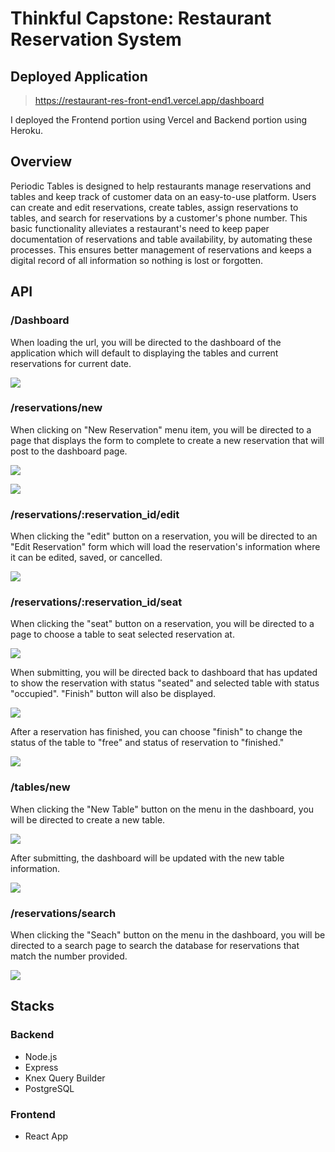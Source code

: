 # Thinkful Capstone: Restaurant Reservation System

## Deployed Application

> https://restaurant-res-front-end1.vercel.app/dashboard

I deployed the Frontend portion using Vercel and Backend portion using Heroku.

## Overview

Periodic Tables is designed to help restaurants manage reservations and tables and keep track of customer data on an easy-to-use platform. Users can create and edit reservations, create tables, assign reservations to tables, and search for reservations by a customer's phone number. This basic functionality alleviates a restaurant's need to keep paper documentation of reservations and table availability, by automating these processes. This ensures better management of reservations and keeps a digital record of all information so nothing is lost or forgotten.

## API

### /Dashboard

When loading the url, you will be directed to the dashboard of the application which will default to displaying the tables and current reservations for current date.

![](front-end/.screenshots/dashboard.PNG)

>

### /reservations/new

When clicking on "New Reservation" menu item, you will be directed to a page that displays the form to complete to create a new reservation that will post to the dashboard page.

![](front-end/.screenshots/newReservation.PNG)

![](front-end/.screenshots/newReservationDash.PNG)

>

### /reservations/:reservation_id/edit

When clicking the "edit" button on a reservation, you will be directed to an "Edit Reservation" form which will load the reservation's information where it can be edited, saved, or cancelled.

![](front-end/.screenshots/edit.PNG)

>

### /reservations/:reservation_id/seat

When clicking the "seat" button on a reservation, you will be directed to a page to choose a table to seat selected reservation at.

![](front-end/.screenshots/seat1.PNG)

When submitting, you will be directed back to dashboard that has updated to show the reservation with status "seated" and selected table with status "occupied". "Finish" button will also be displayed.

![](front-end/.screenshots/seat2.PNG)

After a reservation has finished, you can choose "finish" to change the status of the table to "free" and status of reservation to "finished."

![](front-end/.screenshots/seat3.PNG)

>

### /tables/new

When clicking the "New Table" button on the menu in the dashboard, you will be directed to create a new table.

![](front-end/.screenshots/newTable1.PNG)

After submitting, the dashboard will be updated with the new table information.

![](front-end/.screenshots/newTable2.PNG)

### /reservations/search

When clicking the "Seach" button on the menu in the dashboard, you will be directed to a search page to search the database for reservations that match the number provided.

![](front-end/.screenshots/search.PNG)

## Stacks

### Backend

- Node.js
- Express
- Knex Query Builder
- PostgreSQL

### Frontend

- React App
